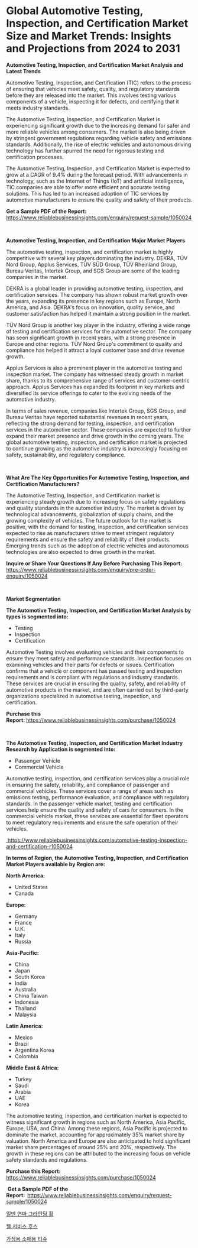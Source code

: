 <p><h1>Global Automotive Testing, Inspection, and Certification Market Size and Market Trends: Insights and Projections from 2024 to 2031</h1></p><p><strong>Automotive Testing, Inspection, and Certification Market Analysis and Latest Trends</strong></p>
<p><p>Automotive Testing, Inspection, and Certification (TIC) refers to the process of ensuring that vehicles meet safety, quality, and regulatory standards before they are released into the market. This involves testing various components of a vehicle, inspecting it for defects, and certifying that it meets industry standards.</p><p>The Automotive Testing, Inspection, and Certification Market is experiencing significant growth due to the increasing demand for safer and more reliable vehicles among consumers. The market is also being driven by stringent government regulations regarding vehicle safety and emissions standards. Additionally, the rise of electric vehicles and autonomous driving technology has further spurred the need for rigorous testing and certification processes.</p><p>The Automotive Testing, Inspection, and Certification Market is expected to grow at a CAGR of 9.4% during the forecast period. With advancements in technology, such as the Internet of Things (IoT) and artificial intelligence, TIC companies are able to offer more efficient and accurate testing solutions. This has led to an increased adoption of TIC services by automotive manufacturers to ensure the quality and safety of their products.</p></p>
<p><strong>Get a Sample PDF of the Report:&nbsp;</strong> <a href="https://www.reliablebusinessinsights.com/enquiry/request-sample/1050024">https://www.reliablebusinessinsights.com/enquiry/request-sample/1050024</a></p>
<p>&nbsp;</p>
<p><strong>Automotive Testing, Inspection, and Certification Major Market Players</strong></p>
<p><p>The automotive testing, inspection, and certification market is highly competitive with several key players dominating the industry. DEKRA, TÜV Nord Group, Applus Services, TÜV SÜD Group, TÜV Rheinland Group, Bureau Veritas, Intertek Group, and SGS Group are some of the leading companies in the market.</p><p>DEKRA is a global leader in providing automotive testing, inspection, and certification services. The company has shown robust market growth over the years, expanding its presence in key regions such as Europe, North America, and Asia. DEKRA's focus on innovation, quality service, and customer satisfaction has helped it maintain a strong position in the market.</p><p>TÜV Nord Group is another key player in the industry, offering a wide range of testing and certification services for the automotive sector. The company has seen significant growth in recent years, with a strong presence in Europe and other regions. TÜV Nord Group's commitment to quality and compliance has helped it attract a loyal customer base and drive revenue growth.</p><p>Applus Services is also a prominent player in the automotive testing and inspection market. The company has witnessed steady growth in market share, thanks to its comprehensive range of services and customer-centric approach. Applus Services has expanded its footprint in key markets and diversified its service offerings to cater to the evolving needs of the automotive industry.</p><p>In terms of sales revenue, companies like Intertek Group, SGS Group, and Bureau Veritas have reported substantial revenues in recent years, reflecting the strong demand for testing, inspection, and certification services in the automotive sector. These companies are expected to further expand their market presence and drive growth in the coming years. The global automotive testing, inspection, and certification market is projected to continue growing as the automotive industry is increasingly focusing on safety, sustainability, and regulatory compliance.</p></p>
<p>&nbsp;</p>
<p><strong>What Are The Key Opportunities For Automotive Testing, Inspection, and Certification Manufacturers?</strong></p>
<p><p>The Automotive Testing, Inspection, and Certification market is experiencing steady growth due to increasing focus on safety regulations and quality standards in the automotive industry. The market is driven by technological advancements, globalization of supply chains, and the growing complexity of vehicles. The future outlook for the market is positive, with the demand for testing, inspection, and certification services expected to rise as manufacturers strive to meet stringent regulatory requirements and ensure the safety and reliability of their products. Emerging trends such as the adoption of electric vehicles and autonomous technologies are also expected to drive growth in the market.</p></p>
<p><strong>Inquire or Share Your Questions If Any Before Purchasing This Report:</strong> <a href="https://www.reliablebusinessinsights.com/enquiry/pre-order-enquiry/1050024">https://www.reliablebusinessinsights.com/enquiry/pre-order-enquiry/1050024</a></p>
<p>&nbsp;</p>
<p><strong>Market Segmentation</strong></p>
<p><strong>The Automotive Testing, Inspection, and Certification Market Analysis by types is segmented into:</strong></p>
<p><ul><li>Testing</li><li>Inspection</li><li>Certification</li></ul></p>
<p><p>Automotive Testing involves evaluating vehicles and their components to ensure they meet safety and performance standards. Inspection focuses on examining vehicles and their parts for defects or issues. Certification confirms that a vehicle or component has passed testing and inspection requirements and is compliant with regulations and industry standards. These services are crucial in ensuring the quality, safety, and reliability of automotive products in the market, and are often carried out by third-party organizations specialized in automotive testing, inspection, and certification.</p></p>
<p><strong>Purchase this Report:&nbsp;</strong><a href="https://www.reliablebusinessinsights.com/purchase/1050024">https://www.reliablebusinessinsights.com/purchase/1050024</a></p>
<p>&nbsp;</p>
<p><strong>The Automotive Testing, Inspection, and Certification Market Industry Research by Application is segmented into:</strong></p>
<p><ul><li>Passenger Vehicle</li><li>Commercial Vehicle</li></ul></p>
<p><p>Automotive testing, inspection, and certification services play a crucial role in ensuring the safety, reliability, and compliance of passenger and commercial vehicles. These services cover a range of areas such as emissions testing, performance evaluation, and compliance with regulatory standards. In the passenger vehicle market, testing and certification services help ensure the quality and safety of cars for consumers. In the commercial vehicle market, these services are essential for fleet operators to meet regulatory requirements and ensure the safe operation of their vehicles.</p></p>
<p><a href="https://www.reliablebusinessinsights.com/automotive-testing-inspection-and-certification-r1050024">&nbsp;https://www.reliablebusinessinsights.com/automotive-testing-inspection-and-certification-r1050024</a></p>
<p><strong>In terms of Region, the Automotive Testing, Inspection, and Certification Market Players available by Region are:</strong></p>
<p>
    <p> <strong> North America: </strong>
        <ul>
            <li>United States</li>
            <li>Canada</li>
        </ul>
        </p> 
    <p> <strong> Europe: </strong>
        <ul>
            <li>Germany</li>
            <li>France</li>
            <li>U.K.</li>
            <li>Italy</li>
            <li>Russia</li>
        </ul>
        </p> 
    <p> <strong> Asia-Pacific: </strong>
        <ul>
            <li>China</li>
            <li>Japan</li>
            <li>South Korea</li>
            <li>India</li>
            <li>Australia</li>
            <li>China Taiwan</li>
            <li>Indonesia</li>
            <li>Thailand</li>
            <li>Malaysia</li>
        </ul>
        </p> 
    <p> <strong> Latin America: </strong>
        <ul>
            <li>Mexico</li>
            <li>Brazil</li>
            <li>Argentina Korea</li>
            <li>Colombia</li>
        </ul>
        </p> 
    <p> <strong> Middle East & Africa: </strong>
        <ul>
            <li>Turkey</li>
            <li>Saudi</li>
            <li>Arabia</li>
            <li>UAE</li>
            <li>Korea</li>
        </ul>
    </p>
    </p>
<p><p>The automotive testing, inspection, and certification market is expected to witness significant growth in regions such as North America, Asia Pacific, Europe, USA, and China. Among these regions, Asia Pacific is projected to dominate the market, accounting for approximately 35% market share by valuation. North America and Europe are also anticipated to hold significant market share percentages of around 25% and 20%, respectively. The growth in these regions can be attributed to the increasing focus on vehicle safety standards and regulations.</p></p>
<p><strong>Purchase this Report: </strong><a href="https://www.reliablebusinessinsights.com/purchase/1050024">https://www.reliablebusinessinsights.com/purchase/1050024</a></p>
<p>&nbsp;<strong>Get a Sample PDF of the Report:&nbsp;&nbsp;</strong><a href="https://www.reliablebusinessinsights.com/enquiry/request-sample/1050024">https://www.reliablebusinessinsights.com/enquiry/request-sample/1050024</a></p>
<p><strong></strong></p>
<p><p><a href="https://medium.com/@kasandrarempel/%ED%8F%89%EB%B2%94%ED%95%9C-%EC%97%B0%EB%A7%88-%EC%97%B0%EC%82%AD-%EB%B0%94%ED%80%B4-%EC%8B%9C%EC%9E%A5%EC%9D%80-%EC%8B%9C%EC%9E%A5-%EC%A0%90%EC%9C%A0%EC%9C%A8-%ED%81%AC%EA%B8%B0-%EB%B0%8F-2031%EB%85%84%EA%B9%8C%EC%A7%80%EC%9D%98-%EC%98%88%EC%83%81-%EC%98%88%EC%B8%A1%EC%97%90-%EC%B4%88%EC%A0%90%EC%9D%84-%EB%A7%9E%EC%B6%A5%EB%8B%88%EB%8B%A4-3249f0a4dcaa">일반 연마 그라인딩 휠</a></p><p><a href="https://github.com/RickyMetzDVM/Market-Research-Report-List-1/blob/main/173736291873.md">웰 서비스 호스</a></p><p><a href="https://github.com/naiemislamrayan2/Market-Research-Report-List-1/blob/main/956650591874.md">가정용 소매용 티슈</a></p></p>